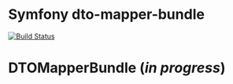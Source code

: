 # Symfony dto-mapper-bundle


[![Build Status](https://travis-ci.org/vklymniuk/dto-mapper.svg?branch=master)](https://travis-ci.org/vklymniuk/dto-mapper-bundle)


# DTOMapperBundle (*in progress*)